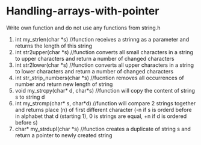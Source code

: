 # Handling-arrays-with-pointer
Write own function and do not use any functions from string.h
  1. int my_strlen(char *s)                //function receives a strinng as a parameter and returns the length of this string
  2. int str2upper(char *s)                //function converts all small characters in a string to upper characters and return a number of                                                changed characters
  3. int str2lower(char *s)                //function converts all upper characters in a string to lower characters and return a number of                                                changed characters
  4. int str_strip_numbers(char *s)        //fucntion removes all occurrences of number and return new length of string
  5. void my_strcpy(char* d, char*s)       //function will copy the content of string s to string d
  6. int my_strcmp(char* s, char*d)        //function will compare 2 strings together and returns place (n) of first different  character                                                (-n if s is orderd before in alphabet that d (starting 1), 0 is strings are equal, +n if d is                                                ordered before s)
  7. char* my_strdupl(char *s)             //function creates a duplicate of string s and return a pointer to newly created string
